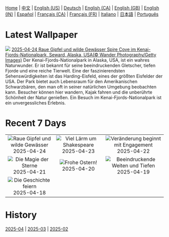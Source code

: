 [Home](../README.md) | [中文](zh-CN.md) | [English (US)](en-US.md) | [Deutsch](de-DE.md) | [English (CA)](en-CA.md) | [English (GB)](en-GB.md) | [English (IN)](en-IN.md) | [Español](es-ES.md) | [Français (CA)](fr-CA.md) | [Français (FR)](fr-FR.md) | [Italiano](it-IT.md) | [日本語](ja-JP.md) | [Português](pt-BR.md)

# Latest Wallpaper
![](https://www.bing.com/th?id=OHR.KenaiSpires_DE-DE8277470819_UHD.jpg)
[2025-04-24 Raue Gipfel und wilde Gewässer Spire Cove im Kenai-Fjords-Nationalpark, Seward, Alaska, USA(© Wander Photography/Getty Images)](https://www.bing.com/th?id=OHR.KenaiSpires_DE-DE8277470819_UHD.jpg)
Der Kenai-Fjords-Nationalpark in Alaska, USA, ist ein wahres Naturwunder. Er ist bekannt für seine beeindruckenden Gletscher, tiefen Fjorde und eine reiche Tierwelt. Eine der faszinierendsten Sehenswürdigkeiten ist das Harding-Eisfeld, eines der größten Eisfelder der USA. Der Park bietet auch Lebensraum für den Amerikanischen Schwarzbären, den man oft in seiner natürlichen Umgebung beobachten kann. Besucher können hier wandern, Kajak fahren und die unberührte Schönheit der Natur genießen. Ein Besuch im Kenai-Fjords-Nationalpark ist ein unvergessliches Erlebnis.

# Recent 7 Days
|  |  |  |
|:---:|:---:|:---:|
| ![](https://www.bing.com/th?id=OHR.KenaiSpires_DE-DE8277470819_400x240.jpg "Raue Gipfel und wilde Gewässer") 2025-04-24 | ![](https://www.bing.com/th?id=OHR.GlobeTheatre_DE-DE3738219615_400x240.jpg "Viel Lärm um Shakespeare") 2025-04-23 | ![](https://www.bing.com/th?id=OHR.YellowstoneSpring_DE-DE2924046360_400x240.jpg "Veränderung beginnt mit Engagement") 2025-04-22 |
| ![](https://www.bing.com/th?id=OHR.JoshuaStars_DE-DE4771713346_400x240.jpg "Die Magie der Sterne") 2025-04-21 | ![](https://www.bing.com/th?id=OHR.EastereggsTree_DE-DE3677882321_400x240.jpg "Frohe Ostern!") 2025-04-20 | ![](https://www.bing.com/th?id=OHR.ZionValley_DE-DE1917937045_400x240.jpg "Beeindruckende Weiten und Tiefen") 2025-04-19 |
| ![](https://www.bing.com/th?id=OHR.GoremeTurkey_DE-DE1882170025_400x240.jpg "Die Geschichte feiern") 2025-04-18 |  |  |

# History
[2025-04](../archives/wallpaper/de-DE/w_2025_04.md) | [2025-03](../archives/wallpaper/de-DE/w_2025_03.md) | [2025-02](../archives/wallpaper/de-DE/w_2025_02.md)
